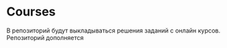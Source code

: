 # Courses
В репозиторий будут выкладываться решения заданий с онлайн курсов. Репозиторий дополняется
